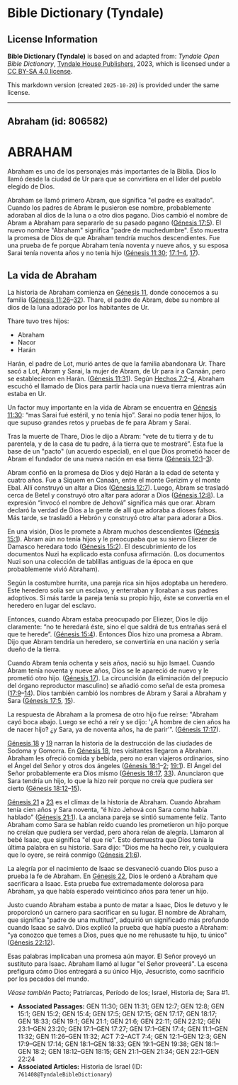 # Bible Dictionary (Tyndale)

## License Information

**Bible Dictionary (Tyndale)** is based on and adapted from: _Tyndale Open Bible Dictionary_, [Tyndale House Publishers](https://tyndaleopenresources.com/), 2023, which is licensed under a [CC BY-SA 4.0 license](https://creativecommons.org/licenses/by-sa/4.0/legalcode.en).

This markdown version (created `2025-10-20`) is provided under the same license.



--------------------------------

## Abraham (id: 806582)

ABRAHAM
=======

Abraham es uno de los personajes más importantes de la Biblia. Dios lo llamó desde la ciudad de Ur para que se convirtiera en el líder del pueblo elegido de Dios.

Abraham se llamó primero Abram, que significa "el padre es exaltado". Cuando los padres de Abram le pusieron ese nombre, probablemente adoraban al dios de la luna o a otro dios pagano. Dios cambió el nombre de Abram a Abraham para separarlo de su pasado pagano ([Génesis 17:5](https://ref.ly/Gen17:5)). El nuevo nombre "Abraham" significa "padre de muchedumbre". Esto muestra la promesa de Dios de que Abraham tendría muchos descendientes. Fue una prueba de fe porque Abraham tenía noventa y nueve años, y su esposa Sarai tenía noventa años y no tenía hijo ([Génesis 11:30](https://ref.ly/Gen11:30); [17:1–4](https://ref.ly/Gen17:1-Gen17:4), [17](https://ref.ly/Gen17:17)).

La vida de Abraham
------------------

La historia de Abraham comienza en [Génesis 11](https://ref.ly/Gen11:1-Gen11:32), donde conocemos a su familia ([Génesis 11:26](https://ref.ly/Gen11:26-Gen11:32)–[32](https://ref.ly/Gen11:26-Gen11:32)). Thare, el padre de Abram, debe su nombre al dios de la luna adorado por los habitantes de Ur.

Thare tuvo tres hijos: 

* Abraham
* Nacor
* Harán

Harán, el padre de Lot, murió antes de que la familia abandonara Ur. Thare sacó a Lot, Abram y Sarai, la mujer de Abram, de Ur para ir a Canaán, pero se establecieron en Harán. ([Génesis 11:31](https://ref.ly/Gen11:31)). Según [Hechos 7:2](https://ref.ly/Acts7:2-Acts7:4)–[4](https://ref.ly/Acts7:2-Acts7:4), Abraham escuchó el llamado de Dios para partir hacia una nueva tierra mientras aún estaba en Ur.

Un factor muy importante en la vida de Abram se encuentra en [Génesis 11:30](https://ref.ly/Gen11:30): “mas Sarai fué estéril, y no tenía hijo”. Sarai no podía tener hijos, lo que supuso grandes retos y pruebas de fe para Abram y Sarai.

Tras la muerte de Thare, Dios le dijo a Abram: “vete de tu tierra y de tu parentela, y de la casa de tu padre, á la tierra que te mostraré”. Esta fue la base de un "pacto" (un acuerdo especial), en el que Dios prometió hacer de Abram el fundador de una nueva nación en esa tierra ([Génesis 12:1](https://ref.ly/Gen12:1-Gen12:3)–[3](https://ref.ly/Gen12:1-Gen12:3)).

Abram confió en la promesa de Dios y dejó Harán a la edad de setenta y cuatro años. Fue a Siquem en Canaán, entre el monte Gerizim y el monte Ebal. Allí construyó un altar a Dios ([Génesis 12:7](https://ref.ly/Gen12:7)). Luego, Abram se trasladó cerca de Betel y construyó otro altar para adorar a Dios ([Génesis 12:8](https://ref.ly/Gen12:8)). La expresión “invocó el nombre de Jehová” significa más que orar. Abram declaró la verdad de Dios a la gente de allí que adoraba a dioses falsos. Más tarde, se trasladó a Hebrón y construyó otro altar para adorar a Dios. 

En una visión, Dios le promete a Abram muchos descendientes ([Génesis 15:1](https://ref.ly/Gen15:1)). Abram aún no tenía hijos y le preocupaba que su siervo Eliezer de Damasco heredara todo ([Génesis 15:2](https://ref.ly/Gen15:2)). El descubrimiento de los documentos Nuzi ha explicado esta confusa afirmación. (Los documentos Nuzi son una colección de tablillas antiguas de la época en que probablemente vivió Abraham). 

Según la costumbre hurrita, una pareja rica sin hijos adoptaba un heredero. Este heredero solía ser un esclavo, y enterraban y lloraban a sus padres adoptivos. Si más tarde la pareja tenía su propio hijo, éste se convertía en el heredero en lugar del esclavo.

Entonces, cuando Abram estaba preocupado por Eliezer, Dios le dijo claramente: “no te heredará éste, sino el que saldrá de tus entrañas será el que te herede”. ([Génesis 15:4](https://ref.ly/Gen15:4)). Entonces Dios hizo una promesa a Abram. Dijo que Abram tendría un heredero, se convertiría en una nación y sería dueño de la tierra.

Cuando Abram tenía ochenta y seis años, nació su hijo Ismael. Cuando Abram tenía noventa y nueve años, Dios se le apareció de nuevo y le prometió otro hijo. ([Génesis 17](https://ref.ly/Gen17:1-Gen17:27)). La circuncisión (la eliminación del prepucio del órgano reproductor masculino) se añadió como señal de esta promesa ([17:9](https://ref.ly/Gen17:9-Gen17:14)–[14](https://ref.ly/Gen17:9-Gen17:14)). Dios también cambió los nombres de Abram y Sarai a Abraham y Sara ([Génesis 17:5](https://ref.ly/Gen17:5), [15](https://ref.ly/Gen17:15)).

La respuesta de Abraham a la promesa de otro hijo fue reírse: "Abraham cayó boca abajo. Luego se echó a reír y se dijo: '¿A hombre de cien años ha de nacer hijo? ¿y Sara, ya de noventa años, ha de parir’”. ([Génesis 17:17](https://ref.ly/Gen17:17)).

[Génesis 18](https://ref.ly/Gen18:1-Gen18:33) y [19](https://ref.ly/Gen19:1-Gen19:38) narran la historia de la destrucción de las ciudades de Sodoma y Gomorra. En [Génesis 18](https://ref.ly/Gen18:1-Gen18:33), tres visitantes llegaron a Abraham. Abraham les ofreció comida y bebida, pero no eran viajeros ordinarios, sino el Ángel del Señor y otros dos ángeles ([Génesis 18:1](https://ref.ly/Gen18:1-Gen18:2)–[2](https://ref.ly/Gen18:1-Gen18:2); [19:1](https://ref.ly/Gen19:1)). El Ángel del Señor probablemente era Dios mismo ([Génesis 18:17](https://ref.ly/Gen18:17), [33](https://ref.ly/Gen18:33)). Anunciaron que Sara tendría un hijo, lo que la hizo reír porque no creía que pudiera ser cierto ([Génesis 18:12](https://ref.ly/Gen18:12-Gen18:15)–[15](https://ref.ly/Gen18:12-Gen18:15)).

[Génesis 21](https://ref.ly/Gen21:1-Gen21:34) a [23](https://ref.ly/Gen23:1-Gen23:20) es el clímax de la historia de Abraham. Cuando Abraham tenía cien años y Sara noventa, “é hizo Jehová con Sara como había hablado” ([Génesis 21:1](https://ref.ly/Gen21:1)). La anciana pareja se sintió sumamente feliz. Tanto Abraham como Sara se habían reído cuando les prometieron un hijo porque no creían que pudiera ser verdad, pero ahora reían de alegría. Llamaron al bebé Isaac, que significa "el que ríe". Esto demuestra que Dios tenía la última palabra en su historia. Sara dijo: "Dios me ha hecho reír, y cualquiera que lo oyere, se reirá conmigo ([Génesis 21:6](https://ref.ly/Gen21:6)).

La alegría por el nacimiento de Isaac se desvaneció cuando Dios puso a prueba la fe de Abraham. En [Génesis 22,](https://ref.ly/Gen22:1-Gen22:24) Dios le ordenó a Abraham que sacrificara a Isaac. Esta prueba fue extremadamente dolorosa para Abraham, ya que había esperado veinticinco años para tener un hijo.

Justo cuando Abraham estaba a punto de matar a Isaac, Dios le detuvo y le proporcionó un carnero para sacrificar en su lugar. El nombre de Abraham, que significa "padre de una multitud", adquirió un significado más profundo cuando Isaac se salvó. Dios explicó la prueba que había puesto a Abraham: "ya conozco que temes a Dios, pues que no me rehusaste tu hijo, tu único" ([Génesis 22:12](https://ref.ly/Gen22:12)).

Esas palabras implicaban una promesa aún mayor. El Señor proveyó un sustituto para Isaac. Abraham llamó al lugar "el Señor proveerá". La escena prefigura cómo Dios entregará a su único Hijo, Jesucristo, como sacrificio por los pecados del mundo.

*Véase también* Pacto; Patriarcas, Período de los; Israel, Historia de; Sara \#1.

* **Associated Passages:** GEN 11:30; GEN 11:31; GEN 12:7; GEN 12:8; GEN 15:1; GEN 15:2; GEN 15:4; GEN 17:5; GEN 17:15; GEN 17:17; GEN 18:17; GEN 18:33; GEN 19:1; GEN 21:1; GEN 21:6; GEN 22:11; GEN 22:12; GEN 23:1–GEN 23:20; GEN 17:1–GEN 17:27; GEN 17:1–GEN 17:4; GEN 11:1–GEN 11:32; GEN 11:26–GEN 11:32; ACT 7:2–ACT 7:4; GEN 12:1–GEN 12:3; GEN 17:9–GEN 17:14; GEN 18:1–GEN 18:33; GEN 19:1–GEN 19:38; GEN 18:1–GEN 18:2; GEN 18:12–GEN 18:15; GEN 21:1–GEN 21:34; GEN 22:1–GEN 22:24
* **Associated Articles:** Historia de Israel (ID: `761408@TyndaleBibleDictionary`)

